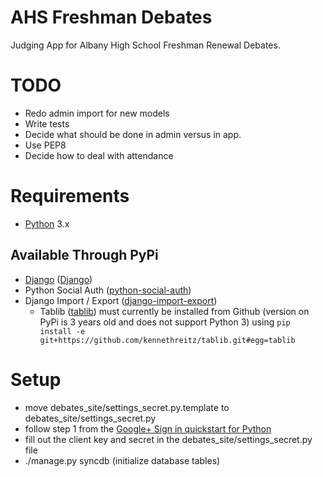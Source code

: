 # AHS Freshman Debates
Judging App for Albany High School Freshman Renewal Debates.

# TODO
- Redo admin import for new models
- Write tests
- Decide what should be done in admin versus in app.
- Use PEP8
- Decide how to deal with attendance

# Requirements
- [Python](https://www.python.org/downloads/) 3.x

## Available Through PyPi
- [Django](https://www.djangoproject.com/) ([Django](https://pypi.python.org/pypi/Django/))
- Python Social Auth ([python-social-auth](https://pypi.python.org/pypi/python-social-auth/))
- Django Import / Export ([django-import-export](https://pypi.python.org/pypi/django-import-export))
    - Tablib ([tablib](https://pypi.python.org/pypi/tablib)) must currently be installed from Github
      (version on PyPi is 3 years old and does not support Python 3) using `pip install -e
      git+https://github.com/kennethreitz/tablib.git#egg=tablib`

# Setup
- move debates\_site/settings\_secret.py.template to debates\_site/settings\_secret.py
- follow step 1 from the [Google+ Sign in quickstart for Python](https://developers.google.com/+/quickstart/python)
- fill out the client key and secret in the debates\_site/settings\_secret.py file
- ./manage.py syncdb (initialize database tables)
